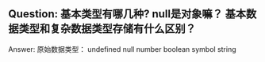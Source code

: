 ## Question: 基本类型有哪几种? null是对象嘛？ 基本数据类型和复杂数据类型存储有什么区别？

Answer: 
    原始数据类型： undefined null number boolean symbol string

    